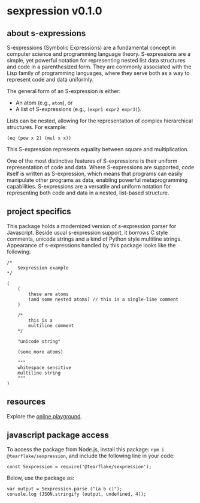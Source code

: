 # sexpression v0.1.0

## about s-expressions

S-expressions (Symbolic Expressions) are a fundamental concept in computer science and programming language theory. S-expressions are a simple, yet powerful notation for representing nested list data structures and code in a parenthesized form. They are commonly associated with the Lisp family of programming languages, where they serve both as a way to represent code and data uniformly.

The general form of an S-expression is either:

- An atom (e.g., `atom`), or
- A list of S-expressions (e.g., `(expr1 expr2 expr3)`).

Lists can be nested, allowing for the representation of complex hierarchical structures. For example:

`(eq (pow x 2) (mul x x))`

This S-expression represents equality between square and multiplication.

One of the most distinctive features of S-expressions is their uniform representation of code and data. Where S-expressions are supported, code itself is written as S-expression, which means that programs can easily manipulate other programs as data, enabling powerful metaprogramming capabilities. S-expressions are a versatile and uniform notation for representing both code and data in a nested, list-based structure. 

## project specifics

This package holds a modernized version of s-expression parser for Javascript. Beside usual s-expression support, it borrows C style comments, unicode strings and a kind of Python style multiline strings. Appearance of s-expressions handled by this package looks like the following:

```
/*
    Sexpression example
*/

(
    (
        these are atoms
        (and some nested atoms) // this is a single-line comment
    )
    
    /*
        this is a
        multiline comment
    */
    
    "unicode string"
    
    (some more atoms)
    
    """
    whitespace sensitive
    multiline string
    """
)
```

## resources

Explore the [online playground](https://tearflake.github.io/sexpression/playground/).

## javascript package access

To access the package from Node.js, install this package: `npm i @tearflake/sexpression`, and include the following line in your code:

```
const Sexpression = require('@tearflake/sexpression');
```

Below, use the package as:

```
var output = Sexpression.parse ("(a b c)");
console.log (JSON.stringify (output, undefined, 4));
```
